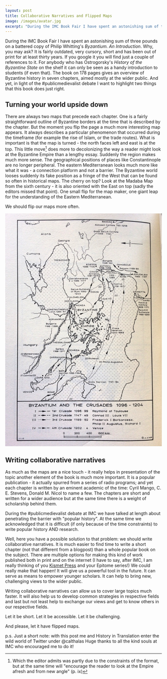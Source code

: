 ```yaml
---
layout: post
title: Collaborative Narratives and Flipped Maps
image: /images/avatar.jpg
excerpt: "During the IMC Book Fair I have spent an astonishing sum of three pounds on a battered copy of Philip Whitting's Byzantium. An Introduction. Why, you may ask? It is fairly outdated, very cursory, short and has been out of print for at least thirty years. If you google it you will find just a couple of references to it. For anybody who has Ostrogorsky's History of the Byzantine State on the shelf it can only be seen as a handy introduction to students (if even that)."
---
```


During the IMC Book Fair I have spent an astonishing sum of three pounds on a battered copy of Philip Whitting's *Byzantium. An Introduction*. Why, you may ask? It is fairly outdated, very cursory, short and has been out of print for at least thirty years. If you google it you will find just a couple of references to it. For anybody who has Ostrogorsky's *History of the Byzantine State* on the shelf it can only be seen as a handy introduction to students (if even that). The book on 178 pages gives an overview of Byzantine history in seven chapters, aimed mostly at the wider public. And yet, in light of the #publicmedievalist debate I want to highlight two things that this book does just right.

## Turning your world upside down

There are always two maps that precede each chapter. One is a fairly straightforward outline of Byzantine borders at the time that is described by the chapter. But the moment you flip the page a much more interesting map appears. It always describes a particular phenomenon that occurred during the timeframe (for example the rise of Islam, or the trade routes). What is important is that the map is turned - the north faces left and east is at the top. This little move[^1] does more to decolonizing the way a reader might look at the Byzantine Empire than a lengthy essay. Suddenly the region makes much more sense. The geographical positions of places like Constantinople are no longer peripheral. The eastern Mediterranean looks much more like what it was - a connection platform  and not a barrier. The Byzantine world looses suddenly its fake position as a fringe of the West that can be found so often in historical maps. The cherry on top? Look at the Madaba Map from the sixth century - it is also oriented with the East on top (sadly the editors missed that point). One small flip for the map maker, one giant leap for the understanding of the Eastern Mediterranean.

We should flip our maps more often.

![Flipped Map](/images/Map_Byzantium.jpg)

## Writing collaborative narratives

As much as the maps are a nice touch - it really helps in presentation of the topic another element of the book is much more important. It is a popular publication - it actually spurred from a series of radio programs; and yet each chapter is written by an eminent academic of the time: Cyril Mango, C. E. Stevens, Donald M. Nicol to name a few. The chapters are short and written for a wider audience but at the same time there is a weight of scholarship behind them.

During the #publicmedievalist debate at IMC we have talked at length about penetrating the barrier with "popular history". At the same time we acknowledged that it is difficult (if only because of the time constraints) to write popular history AND research.

Well, here you have a possible solution to that problem: we should write collaborative narratives. It is much easier to find time to write a short chapter (not that different from a blogpost) than a whole popular book on the subject. There are multiple options for making this kind of work published both in print and on the internet (I have to say, after IMC, I am really thinking of you [Kismet Press](http://kismet.press/) and your Epitome series!) We could really make that happen! It will give us a powerful tool in the future. It can serve as means to empower younger scholars. It can help to bring new, challenging views to the wider public.

Writing collaborative narratives can allow us to cover large topics much faster. It will also help us to develop common strategies in respective fields and last but not least help to exchange our views and get to know others in our respective fields.

Let it be short. Let it be accessible. Let it be challenging.

And please, let it have flipped maps.

p.s. Just a short note: with this post me and History in Translation enter the wild world of Twitter under @calthalas Huge thanks to all the kind souls at IMC who encouraged me to do it!

[^1]: Which the editor admits was partly due to the constraints of the format, but at the same time will "encourage the reader to look at the Empire afresh and from  new angle" (p. ix)
